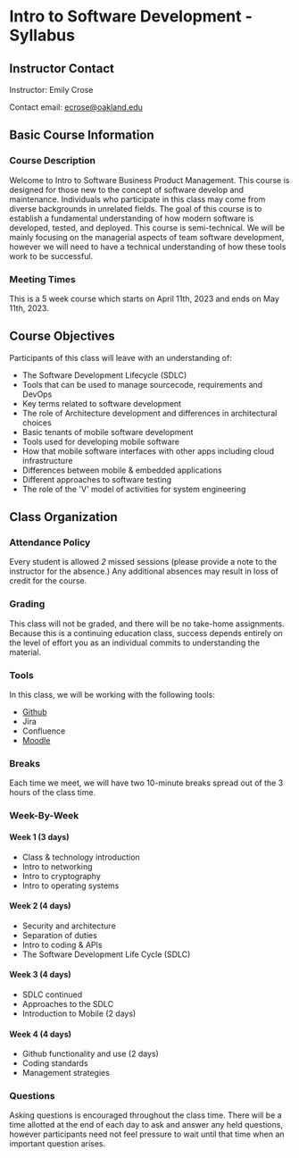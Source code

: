 # Intro to Software Development - Syllabus
## Instructor Contact
Instructor: Emily Crose

Contact email: ecrose@oakland.edu

## Basic Course Information
### Course Description
Welcome to Intro to Software Business Product Management. This course is designed for those new to the concept of software develop and maintenance. Individuals who participate in this class may come from diverse backgrounds in unrelated fields. The goal of this course is to establish a fundamental understanding of how modern software is developed, tested, and deployed. This course is semi-technical. We will be mainly focusing on the managerial aspects of team software development, however we will need to have a technical understanding of how these tools work to be successful.

### Meeting Times
This is a 5 week course which starts on April 11th, 2023 and ends on May 11th, 2023.

## Course Objectives

Participants of this class will leave with an understanding of:
* The Software Development Lifecycle (SDLC)
* Tools that can be used to manage sourcecode, requirements and DevOps
* Key terms related to software development
* The role of Architecture development and differences in architectural choices
* Basic tenants of mobile software development
* Tools used for developing mobile software
* How that mobile software interfaces with other apps including cloud infrastructure
* Differences between mobile & embedded applications
* Different approaches to software testing
* The role of the 'V' model of activities for system engineering

## Class Organization
### Attendance Policy
Every student is allowed *2* missed sessions (please provide a note to the instructor for the absence.) Any additional absences may result in loss of credit for the course.

### Grading
This class will not be graded, and there will be no take-home assignments. Because this is a continuing education class, success depends entirely on the level of effort you as an individual commits to understanding the material.

### Tools
In this class, we will be working with the following tools:
* [Github](https://github.com/hexa-decim8/ISBPM)
* Jira
* Confluence
* [Moodle](https://moodle.oakland.edu)

### Breaks
Each time we meet, we will have two 10-minute breaks spread out of the 3 hours of the class time. 

### Week-By-Week
#### Week 1 (3 days)
* Class & technology introduction
* Intro to networking
* Intro to cryptography
* Intro to operating systems

#### Week 2 (4 days)
* Security and architecture
* Separation of duties
* Intro to coding & APIs
* The Software Development Life Cycle (SDLC)

#### Week 3 (4 days)
* SDLC continued
* Approaches to the SDLC
* Introduction to Mobile (2 days)

#### Week 4 (4 days)
* Github functionality and use (2 days)
* Coding standards
* Management strategies

### Questions
Asking questions is encouraged throughout the class time. There will be a time allotted at the end of each day to ask and answer any held questions, however participants need not feel pressure to wait until that time when an important question arises. 
